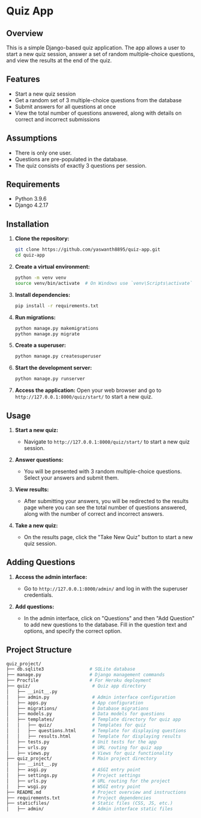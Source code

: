 # Quiz App

## Overview
This is a simple Django-based quiz application. The app allows a user to start a new quiz session, answer a set of random multiple-choice questions, and view the results at the end of the quiz.

## Features
- Start a new quiz session
- Get a random set of 3 multiple-choice questions from the database
- Submit answers for all questions at once
- View the total number of questions answered, along with details on correct and incorrect submissions

## Assumptions
- There is only one user.
- Questions are pre-populated in the database.
- The quiz consists of exactly 3 questions per session.

## Requirements
- Python 3.9.6
- Django 4.2.17

## Installation

1. **Clone the repository:**
    ```bash
    git clone https://github.com/yaswanth8895/quiz-app.git
    cd quiz-app
    ```

2. **Create a virtual environment:**
    ```bash
    python -m venv venv
    source venv/bin/activate  # On Windows use `venv\Scripts\activate`
    ```

3. **Install dependencies:**
    ```bash
    pip install -r requirements.txt
    ```

4. **Run migrations:**
    ```bash
    python manage.py makemigrations
    python manage.py migrate
    ```

5. **Create a superuser:**
    ```bash
    python manage.py createsuperuser
    ```

6. **Start the development server:**
    ```bash
    python manage.py runserver
    ```

7. **Access the application:**
    Open your web browser and go to `http://127.0.0.1:8000/quiz/start/` to start a new quiz.

## Usage

1. **Start a new quiz:**
    - Navigate to `http://127.0.0.1:8000/quiz/start/` to start a new quiz session.

2. **Answer questions:**
    - You will be presented with 3 random multiple-choice questions. Select your answers and submit them.

3. **View results:**
    - After submitting your answers, you will be redirected to the results page where you can see the total number of questions answered, along with the number of correct and incorrect answers.

4. **Take a new quiz:**
    - On the results page, click the "Take New Quiz" button to start a new quiz session.

## Adding Questions

1. **Access the admin interface:**
    - Go to `http://127.0.0.1:8000/admin/` and log in with the superuser credentials.

2. **Add questions:**
    - In the admin interface, click on "Questions" and then "Add Question" to add new questions to the database. Fill in the question text and options, and specify the correct option.

## Project Structure
```bash
quiz_project/
├── db.sqlite3                 # SQLite database
├── manage.py                  # Django management commands
├── Procfile                   # For Heroku deployment
├── quiz/                       # Quiz app directory
│   ├── __init__.py
│   ├── admin.py                # Admin interface configuration
│   ├── apps.py                 # App configuration
│   ├── migrations/             # Database migrations
│   ├── models.py               # Data models for questions
│   ├── templates/              # Template directory for quiz app
│   │   ├── quiz/               # Templates for quiz
│   │   ├── questions.html      # Template for displaying questions
│   │   ├── results.html        # Template for displaying results
│   ├── tests.py                # Unit tests for the app
│   ├── urls.py                 # URL routing for quiz app
│   ├── views.py                # Views for quiz functionality
├── quiz_project/               # Main project directory
│   ├── __init__.py
│   ├── asgi.py                 # ASGI entry point
│   ├── settings.py             # Project settings
│   ├── urls.py                 # URL routing for the project
│   ├── wsgi.py                 # WSGI entry point
├── README.md                   # Project overview and instructions
├── requirements.txt            # Project dependencies
├── staticfiles/                # Static files (CSS, JS, etc.)
│   ├── admin/                  # Admin interface static files
```
